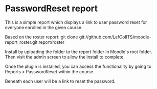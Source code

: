 PasswordReset report
=============

This is a simple report which displays a link to user password reset for everyone enrolled in the given course.

Based on the roster report:
    git clone git://github.com/LafColITS/moodle-report_roster.git report/roster

Install by uploading the folder to the report folder in Moodle's root folder.
Then visit the admin screen to allow the install to complete.

Once the plugin is installed, you can access the functionality by going to
Reports > PasswordReset within the course.

Beneath each user will be a link to reset the password.